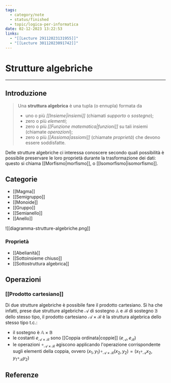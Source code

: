 ```yaml
---
tags:
  - category/note
  - status/finished
  - topic/logica-per-informatica
date: 02-12-2023 13:22:53
links:
  - "[[Lecture 29112023131955]]"
  - "[[Lecture 30112023091742]]"
---
```

# Strutture algebriche
---
## Introduzione
> Una **struttura algebrica** è una tupla (o ennupla) formata da
> - uno o più _[[Insieme|insiemi]]_ (chiamati _supporto_ o _sostegno_);
> - zero o più _elementi_;
> - zero o più _[[Funzione matematica|funzioni]]_ su tali insiemi (chiamate _operazioni_);
> - zero o più _[[Assioma|assiomi]]_ (chiamate _proprietà_) che devono essere soddisfatte.

Delle strutture algebriche ci interessa conoscere secondo quali possibilità è possibile preservare le loro proprietà durante la trasformazione dei dati: questo si chiama [[Morfismo|morfismo]], o [[Isomorfismo|isomorfismo]].

## Categorie
- [[Magma]]
- [[Semigruppo]]
- [[Monoide]]
- [[Gruppo]]
- [[Semianello]]
- [[Anello]]

![[diagramma-strutture-algebriche.png]]

### Proprietà
- [[Abelianità]]
- [[Sottoinsieme chiuso]]
- [[Sottostruttura algebrica]]

## Operazioni
### [[Prodotto cartesiano]]
Di due strutture algebriche è possibile fare il prodotto cartesiano. Si ha che infatti, prese due strutture algebriche $\mathcal{A}$ di sostegno $\mathbb{A}$ e $\mathcal{B}$ di sostegno $\mathbb{B}$ dello stesso tipo, il prodotto cartesiano $\mathcal{A} \times \mathcal{B}$ è la struttura algebrica dello stesso tipo t.c.:
- il sostegno è $\mathbb{A} \times \mathbb{B}$
- le costanti $e_{\mathcal{A} \times \mathcal{B}}$ sono [[Coppia ordinata|coppie]] $(e_\mathcal{A}, e_\mathcal{B})$
- le operazioni $\circ_{\mathcal{A} \times \mathcal{B}}$ agiscono applicando l'operazione corrispondente sugli elementi della coppia, ovvero $(x_{1}, y_{1}) \circ_{\mathcal{A} \times \mathcal{B}} (x_{2}, y_{2}) = (x_{1} \circ_\mathcal{A} x_{2}, y_{1} \circ_\mathcal{B} y_{2})$

## Referenze